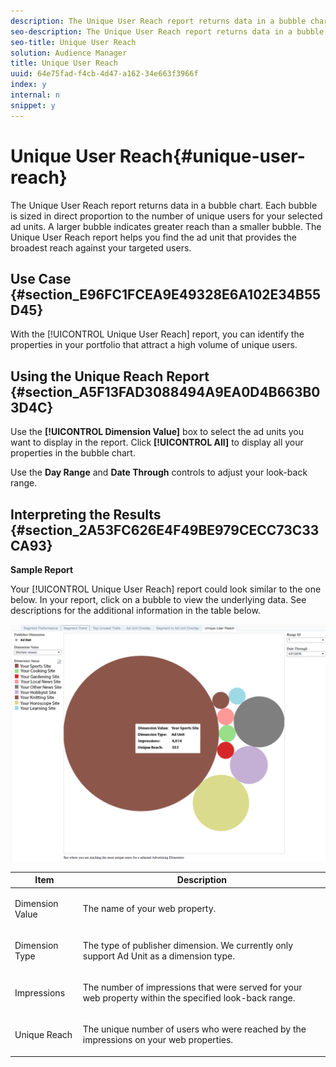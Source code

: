 ```yaml
---
description: The Unique User Reach report returns data in a bubble chart. Each bubble is sized in direct proportion to the number of unique users for your selected ad units. A larger bubble indicates greater reach than a smaller bubble. The Unique User Reach report helps you find the ad unit that provides the broadest reach against your targeted users.
seo-description: The Unique User Reach report returns data in a bubble chart. Each bubble is sized in direct proportion to the number of unique users for your selected ad units. A larger bubble indicates greater reach than a smaller bubble. The Unique User Reach report helps you find the ad unit that provides the broadest reach against your targeted users.
seo-title: Unique User Reach
solution: Audience Manager
title: Unique User Reach
uuid: 64e75fad-f4cb-4d47-a162-34e663f3966f
index: y
internal: n
snippet: y
---
```


# Unique User Reach{#unique-user-reach}

The Unique User Reach report returns data in a bubble chart. Each bubble is sized in direct proportion to the number of unique users for your selected ad units. A larger bubble indicates greater reach than a smaller bubble. The Unique User Reach report helps you find the ad unit that provides the broadest reach against your targeted users.

## Use Case {#section_E96FC1FCEA9E49328E6A102E34B55D45}

With the [!UICONTROL Unique User Reach] report, you can identify the properties in your portfolio that attract a high volume of unique users.

## Using the Unique Reach Report {#section_A5F13FAD3088494A9EA0D4B663B03D4C}

Use the **[!UICONTROL Dimension Value]** box to select the ad units you want to display in the report. Click **[!UICONTROL All]** to display all your properties in the bubble chart.

Use the **Day Range** and **Date Through** controls to adjust your look-back range.

## Interpreting the Results {#section_2A53FC626E4F49BE979CECC73C33CA93}

**Sample Report**

Your [!UICONTROL Unique User Reach] report could look similar to the one below. In your report, click on a bubble to view the underlying data. See descriptions for the additional information in the table below.

![](assets/publisher_unique_user_reach.png)

<table id="table_22340F45B1B94D3796174CB30A60E212"> 
 <thead> 
  <tr> 
   <th colname="col1" class="entry"> Item </th> 
   <th colname="col2" class="entry"> Description </th> 
  </tr>
 </thead>
 <tbody> 
  <tr> 
   <td colname="col1"> <p><span class="wintitle"> Dimension Value</span> </p> </td> 
   <td colname="col2"> <p>The name of your web property. </p> </td> 
  </tr> 
  <tr> 
   <td colname="col1"> <p><span class="wintitle"> Dimension Type</span> </p> </td> 
   <td colname="col2"> <p>The type of publisher dimension. We currently only support Ad Unit as a dimension type. </p> </td> 
  </tr> 
  <tr> 
   <td colname="col1"> <p><span class="wintitle"> Impressions</span> </p> </td> 
   <td colname="col2"> <p>The number of impressions that were served for your web property within the specified look-back range. </p> </td> 
  </tr> 
  <tr> 
   <td colname="col1"> <p><span class="wintitle"> Unique Reach</span> </p> </td> 
   <td colname="col2"> <p>The unique number of users who were reached by the impressions on your web properties. </p> </td> 
  </tr> 
 </tbody> 
</table>

